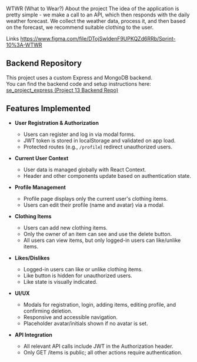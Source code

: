 WTWR (What to Wear?)
About the project
The idea of the application is pretty simple - we make a call to an API, which then responds with the daily weather forecast. We collect the weather data, process it, and then based on the forecast, we recommend suitable clothing to the user.

Links
https://www.figma.com/file/DTojSwldenF9UPKQZd6RRb/Sprint-10%3A-WTWR

## Backend Repository

This project uses a custom Express and MongoDB backend.  
You can find the backend code and setup instructions here:  
[se_project_express (Project 13 Backend Repo)](https://github.com/mkbrodskyy/se_project_express)

## Features Implemented

- **User Registration & Authorization**

  - Users can register and log in via modal forms.
  - JWT token is stored in localStorage and validated on app load.
  - Protected routes (e.g., `/profile`) redirect unauthorized users.

- **Current User Context**

  - User data is managed globally with React Context.
  - Header and other components update based on authentication state.

- **Profile Management**

  - Profile page displays only the current user's clothing items.
  - Users can edit their profile (name and avatar) via a modal.

- **Clothing Items**

  - Users can add new clothing items.
  - Only the owner of an item can see and use the delete button.
  - All users can view items, but only logged-in users can like/unlike items.

- **Likes/Dislikes**

  - Logged-in users can like or unlike clothing items.
  - Like button is hidden for unauthorized users.
  - Like state is visually indicated.

- **UI/UX**

  - Modals for registration, login, adding items, editing profile, and confirming deletion.
  - Responsive and accessible navigation.
  - Placeholder avatar/initials shown if no avatar is set.

- **API Integration**
  - All relevant API calls include JWT in the Authorization header.
  - Only GET /items is public; all other actions require authentication.
